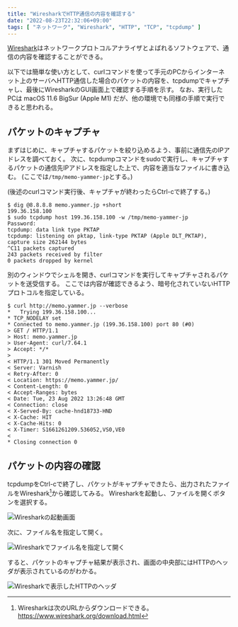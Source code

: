 ```yaml
---
title: "WiresharkでHTTP通信の内容を確認する"
date: "2022-08-23T22:32:06+09:00"
tags: [ "ネットワーク", "Wireshark", "HTTP", "TCP", "tcpdump" ]
---
```


[Wireshark](https://www.wireshark.org)はネットワークプロトコルアナライザとよばれるソフトウェアで、通信の内容を確認することができる。

以下では簡単な使い方として、curlコマンドを使って手元のPCからインターネット上のサーバへHTTP通信した場合のパケットの内容を、tcpdumpでキャプチャし、最後にWiresharkのGUI画面上で確認する手順を示す。
なお、実行したPCは macOS 11.6 BigSur (Apple M1) だが、他の環境でも同様の手順で実行できると思われる。

## パケットのキャプチャ

まずはじめに、キャプチャするパケットを絞り込めるよう、事前に通信先のIPアドレスを調べておく。
次に、tcpdumpコマンドをsudoで実行し、キャプチャするパケットの通信先IPアドレスを指定した上で、内容を適当なファイルに書き込む。 (ここでは`/tmp/memo-yammer-jp`とする。)

(後述のcurlコマンド実行後、キャプチャが終わったらCtrl-cで終了する。)

```shell
$ dig @8.8.8.8 memo.yammer.jp +short
199.36.158.100
$ sudo tcpdump host 199.36.158.100 -w /tmp/memo-yammer-jp
Password:
tcpdump: data link type PKTAP
tcpdump: listening on pktap, link-type PKTAP (Apple DLT_PKTAP), capture size 262144 bytes
^C11 packets captured
243 packets received by filter
0 packets dropped by kernel
```

別のウィンドウでシェルを開き、curlコマンドを実行してキャプチャされるパケットを送受信する。
ここでは内容が確認できるよう、暗号化されていないHTTPプロトコルを指定している。

```shell
$ curl http://memo.yammer.jp --verbose
*   Trying 199.36.158.100...
* TCP_NODELAY set
* Connected to memo.yammer.jp (199.36.158.100) port 80 (#0)
> GET / HTTP/1.1
> Host: memo.yammer.jp
> User-Agent: curl/7.64.1
> Accept: */*
>
< HTTP/1.1 301 Moved Permanently
< Server: Varnish
< Retry-After: 0
< Location: https://memo.yammer.jp/
< Content-Length: 0
< Accept-Ranges: bytes
< Date: Tue, 23 Aug 2022 13:26:48 GMT
< Connection: close
< X-Served-By: cache-hnd18733-HND
< X-Cache: HIT
< X-Cache-Hits: 0
< X-Timer: S1661261209.536052,VS0,VE0
<
* Closing connection 0
```

## パケットの内容の確認

tcpdumpをCtrl-cで終了し、パケットがキャプチャできたら、出力されたファイルをWireshark[^1]から確認してみる。
Wiresharkを起動し、ファイルを開くボタンを選択する。

![Wiresharkの起動画面](https://blob.yammer.jp/wireshark-start-up.png)

次に、ファイル名を指定して開く。

![Wiresharkでファイル名を指定して開く](https://blob.yammer.jp/wireshark-open-file.png)

すると、パケットのキャプチャ結果が表示され、画面の中央部にはHTTPのヘッダが表示されているのがわかる。

![Wiresharkで表示したHTTPのヘッダ](https://blob.yammer.jp/wireshark-capture-packet.png)

[^1]: Wiresharkは次のURLからダウンロードできる。 https://www.wireshark.org/download.html
